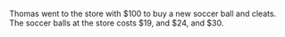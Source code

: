 Thomas went to the store with \$100 to buy a new soccer ball and cleats. The soccer balls at the store costs \$19, and \$24, and \$30. 
<!--If he buys one of these balls, how much can Thomas spend on cleats?-->
<!--What matters is how much the cheapest soccer ball costs, because he will have the MOST money left for cleats if he buys the cheapest ball. He can spend any amount out of the remaining money.-->
